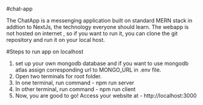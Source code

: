 #chat-app

The ChatApp is a messenging application built on standard MERN stack in addtion to NextJs, the technology everyone should learn.
The webapp is not hosted on internet , so if you want to run it, you can clone the git repository and run it on your local host.

#Steps to run app on localhost
1. set up your own mongodb database and if you want to use mongodb atlas assign corresponding url to MONGO_URL in .env file.
2. Open two terminals for root folder.
3. In one terminal, run command - npm run server
4. In other terminal, run command - npm run client
5. Now, you are good to go! Access your website at - http://localhost:3000